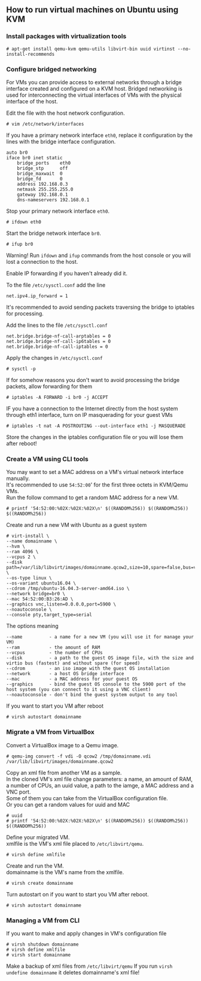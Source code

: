 
## How to run virtual machines on Ubuntu using KVM

### Install packages with virtualization tools 

```console
# apt-get install qemu-kvm qemu-utils libvirt-bin uuid virtinst --no-install-recommends
```

### Configure bridged networking

For VMs you can provide access to external networks through a bridge interface created and configured on a KVM host.
Bridged networking is used for interconnecting the virtual interfaces of VMs with the physical interface of the host.  
  
Edit the file with the host network configuration.

```console
# vim /etc/network/interfaces
```

If you have a primary network interface `eth0`, replace it configuration by the lines with the bridge interface configuration.

```text
auto br0
iface br0 inet static
    bridge_ports    eth0
    bridge_stp      off
    bridge_maxwait  0
    bridge_fd       0
    address 192.168.0.3
    netmask 255.255.255.0
    gateway 192.168.0.1
    dns-nameservers 192.168.0.1
```

Stop your primary network interface `eth0`.

```console
# ifdown eth0
```

Start the bridge network interface `br0`.

```console
# ifup br0
```

Warning! Run `ifdown` and `ifup` commands from the host console or you will lost a connection to the host.  

Enable IP forwarding if you haven't already did it.  

To the file `/etc/sysctl.conf` add the line
```text
net.ipv4.ip_forward = 1
```

It's recommended to avoid sending packets traversing the bridge to iptables for processing.

Add the lines to the file `/etc/sysctl.conf`
```text
net.bridge.bridge-nf-call-arptables = 0
net.bridge.bridge-nf-call-ip6tables = 0
net.bridge.bridge-nf-call-iptables = 0
```

Apply the changes in `/etc/sysctl.conf`
```console
# sysctl -p
```

If for somehow reasons you don't want to avoid processing the bridge packets, allow forwarding for them

```console
# iptables -A FORWARD -i br0 -j ACCEPT
```

IF you have a connection to the Internet directly from the host system through eth1 interface, turn on IP masquerading for your guest VMs
```console
# iptables -t nat -A POSTROUTING --out-interface eth1 -j MASQUERADE  
```

Store the changes in the iptables configuration file or you will lose them after reboot!

### Create a VM using CLI tools

You may want to set a MAC address on a VM's virtual network interface manually.  
It's recommended to use `54:52:00`' for the first three octets in KVM/Qemu VMs.  
Run the follow command to get a random MAC address for a new VM.

```console
# printf '54:52:00:%02X:%02X:%02X\n' $((RANDOM%256)) $((RANDOM%256)) $((RANDOM%256))
```

Create and run a new VM with Ubuntu as a guest system

```console
# virt-install \
--name domainname \
--hvm \
--ram 4096 \
--vcpus 2 \
--disk path=/var/lib/libvirt/images/domainname.qcow2,size=10,spare=false,bus=virtio \
--os-type linux \
--os-variant ubuntu16.04 \
--cdrom /tmp/ubuntu-16.04.3-server-amd64.iso \
--network bridge=br0 \
--mac 54:52:00:B3:26:AD \
--graphics vnc,listen=0.0.0.0,port=5900 \
--noautoconsole \
--console pty,target_type=serial 
```

The options meaning

```text
--name          - a name for a new VM (you will use it for manage your VM)
--ram           - the amount of RAM
--vcpus         - the number of CPUs
--disk          - a path to the guest OS image file, with the size and virtio bus (fastest) and without spare (for speed)
--cdrom         - an iso image with the guest OS installation
--network       - a host OS bridge interface
--mac           - a MAC address for your guest OS
--graphics      - bind the guest OS console to the 5900 port of the host system (you can connect to it using a VNC client)
--noautoconsole - don't bind the guest system output to any tool
```

If you want to start you VM after reboot

```console
# virsh autostart domainname
```

### Migrate a VM from VirtualBox

Convert a VirtualBox image to a Qemu image.

```console
# qemu-img convert -f vdi -O qcow2 /tmp/domainname.vdi /var/lib/libvirt/images/domainname.qcow2
```

Copy an xml file from another VM as a sample.  
In the cloned VM's xml file change parameters: a name, an amount of RAM, a number of CPUs, an uuid value, a path to the iamge, a MAC address and a VNC port.  
Some of them you can take from the VirtualBox configuration file.  
Or you can get a random values for uuid and MAC

```console
# uuid
# printf '54:52:00:%02X:%02X:%02X\n' $((RANDOM%256)) $((RANDOM%256)) $((RANDOM%256))
```

Define your migrated VM.  
xmlfile is the VM's xml file placed to `/etc/libvirt/qemu`.

```console
# virsh define xmlfile
```

Create and run the VM.  
domainname is the VM's name from the xmlfile.

```console
# virsh create domainname
```

Turn autostart on if you want to start you VM after reboot.

```console
# virsh autostart domainname
```

### Managing a VM from CLI

If you want to make and apply changes in VM's configuration file

```console
# virsh shutdown domainname
# virsh define xmlfile
# virsh start domainname
```

Make a backup of xml files from `/etc/libvirt/qemu`
If you run `virsh undefine domainname` it deletes domainname's xml file!

